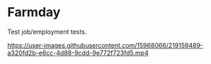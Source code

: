 # Farmday

Test job/employment tests.


https://user-images.githubusercontent.com/15968066/219159489-a320fd2b-e6cc-4d88-9cdd-9e772f723fd5.mp4

